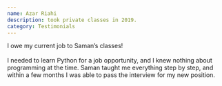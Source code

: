 ```yaml
---
name: Azar Riahi
description: took private classes in 2019.
category: Testimonials
---
```

I owe my current job to Saman’s classes!
<br><br>
I needed to learn Python for a job opportunity, and I knew nothing about programming at the time. Saman taught me everything step by step, and within a few months I was able to pass the interview for my new position.

